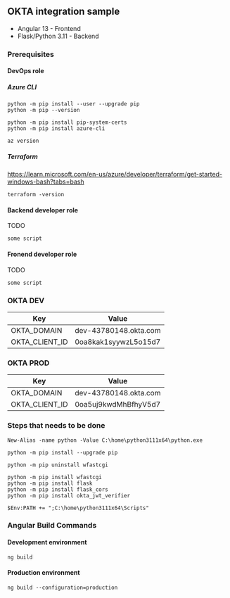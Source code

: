 ## OKTA integration sample

* Angular 13 - Frontend
* Flask/Python 3.11 - Backend


### Prerequisites

#### DevOps role

##### Azure CLI

```
python -m pip install --user --upgrade pip
python -m pip --version

python -m pip install pip-system-certs
python -m pip install azure-cli

az version
```

##### Terraform

https://learn.microsoft.com/en-us/azure/developer/terraform/get-started-windows-bash?tabs=bash

```
terraform -version
```

#### Backend developer role

TODO 

```
some script
```

#### Fronend developer role

TODO

```
some script
```


### OKTA DEV


| Key            | Value                 |
|----------------|-----------------------|
| OKTA_DOMAIN    | dev-43780148.okta.com |
| OKTA_CLIENT_ID | 0oa8kak1syywzL5o15d7  |


### OKTA PROD


| Key            | Value                 |
|----------------|-----------------------|
| OKTA_DOMAIN    | dev-43780148.okta.com |
| OKTA_CLIENT_ID | 0oa5uj9kwdMhBfhyV5d7  |


### Steps that needs to be done

```
New-Alias -name python -Value C:\home\python3111x64\python.exe

python -m pip install --upgrade pip

python -m pip uninstall wfastcgi

python -m pip install wfastcgi
python -m pip install flask
python -m pip install flask_cors
python -m pip install okta_jwt_verifier

$Env:PATH += ";C:\home\python3111x64\Scripts"
```

### Angular Build Commands

#### Development environment
```
ng build
```

#### Production environment
```
ng build --configuration=production
```